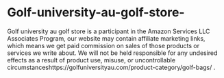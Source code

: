 # Golf-university-au-golf-store-
Golf university au golf store is a participant in the Amazon Services LLC Associates Program, our website may contain affiliate marketing links, which means we get paid commission on sales of those products or services we write about. We will not be held responsible for any undesired effects as a result of product use, misuse, or uncontrollable circumstanceshttps://golfuniversityau.com/product-category/golf-bags/  . 
